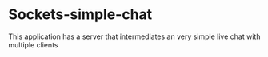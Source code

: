 # Sockets-simple-chat
 This application has a server that intermediates an very simple live chat with multiple clients
